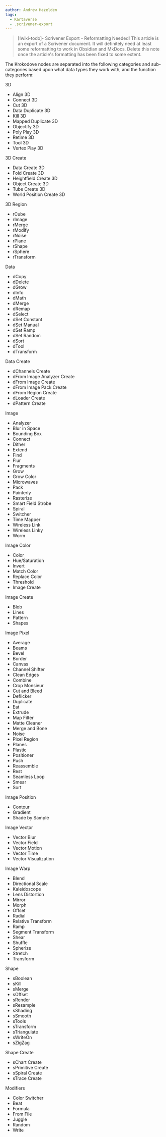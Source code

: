 ```yaml
---
author: Andrew Hazelden
tags:
  - Kartaverse
  - .scrivener-export
---
```




> [!wiki-todo]- Scrivener Export - Reformatting Needed!
> This article is an export of a Scrivener document. It will definitely need at least some reformatting to work in Obsidian and MkDocs. Delete this note once the article's formatting  has been fixed to some extent.

The Krokodove nodes are separated into the following categories and sub-categories based upon what data types they work with, and the function they perform:

3D

-   Align 3D
-   Connect 3D
-   Cut 3D
-   Data Duplicate 3D
-   Kill 3D
-   Mapped Duplicate 3D
-   Objectify 3D
-   Poly Play 3D
-   Retime 3D
-   Tool 3D
-   Vertex Play 3D

3D Create

-   Data Create 3D
-   Fold Create 3D
-   Heightfield Create 3D
-   Object Create 3D
-   Tube Create 3D
-   World Position Create 3D

3D Region

-   rCube
-   rImage
-   rMerge
-   rModify
-   rNoise
-   rPlane
-   rShape
-   rSphere
-   rTransform

Data

-   dCopy
-   dDelete
-   dGrow
-   dInfo
-   dMath
-   dMerge
-   dRemap
-   dSelect
-   dSet Constant
-   dSet Manual
-   dSet Ramp
-   dSet Random
-   dSort
-   dTool
-   dTransform

Data Create

-   dChannels Create
-   dFrom Image Analyzer Create
-   dFrom Image Create
-   dFrom Image Pack Create
-   dFrom Region Create
-   dLoader Create
-   dPattern Create

Image

-   Analyzer
-   Blur in Space
-   Bounding Box
-   Connect
-   Dither
-   Extend
-   Find
-   Flur
-   Fragments
-   Grow
-   Grow Color
-   Microwaves
-   Pack
-   Painterly
-   Rasterize
-   Smart Field Strobe
-   Spiral
-   Switcher
-   Time Mapper
-   Wireless Link
-   Wireless Linky
-   Worm

Image Color

-   Color
-   Hue/Saturation
-   Invert
-   Match Color
-   Replace Color
-   Threshold
-   Image Create

Image Create

-   Blob
-   Lines
-   Pattern
-   Shapes

Image Pixel

-   Average
-   Beams
-   Bevel
-   Border
-   Canvas
-   Channel Shifter
-   Clean Edges
-   Combine
-   Crop Monsieur
-   Cut and Bleed
-   Deflicker
-   Duplicate
-   Eat
-   Extrude
-   Map Filter
-   Matte Cleaner
-   Merge and Bone
-   Noise
-   Pixel Region
-   Planes
-   Plastic
-   Positioner
-   Push
-   Reassemble
-   Rest
-   Seamless Loop
-   Smear
-   Sort

Image Position

-   Contour
-   Gradient
-   Shade by Sample

Image Vector

-   Vector Blur
-   Vector Field
-   Vector Motion
-   Vector Time
-   Vector Visualization

Image Warp

-   Blend
-   Directional Scale
-   Kaleidoscope
-   Lens Distortion
-   Mirror
-   Morph
-   Offset
-   Radial
-   Relative Transform
-   Ramp
-   Segment Transform
-   Shear
-   Shuffle
-   Spherize
-   Stretch
-   Transform

Shape

-   sBoolean
-   sKill
-   sMerge
-   sOffset
-   sRender
-   sResample
-   sShading
-   sSmooth
-   sTools
-   sTransform
-   sTriangulate
-   sWriteOn
-   sZigZag

Shape Create

-   sChart Create
-   sPrimitive Create
-   sSpiral Create
-   sTrace Create

Modifiers

-   Color Switcher
-   Beat
-   Formula
-   From File
-   Juggle
-   Random
-   Write